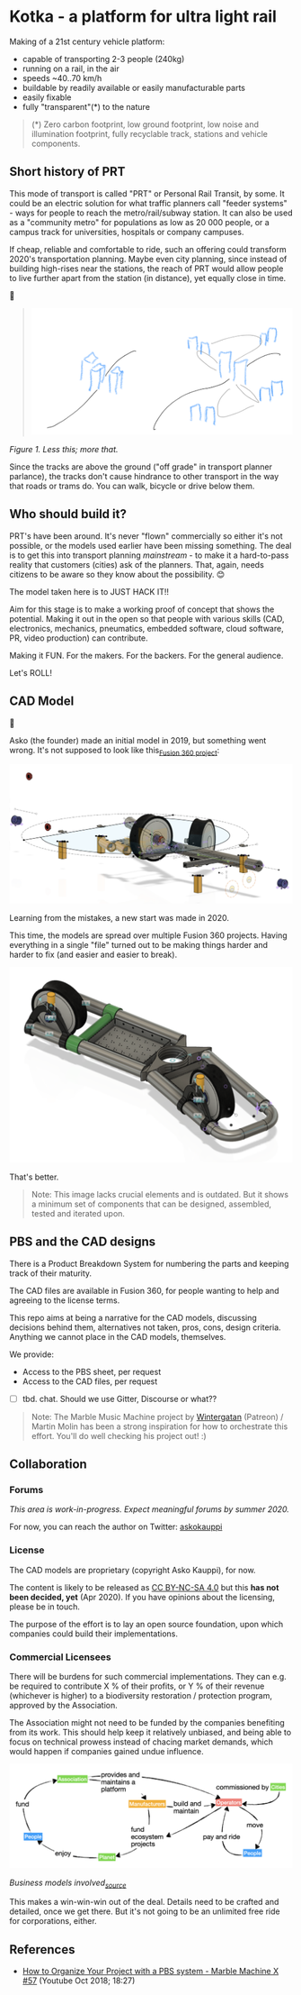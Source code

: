 # Kotka - a platform for ultra light rail

Making of a 21st century vehicle platform:

- capable of transporting 2-3 people (240kg)
- running on a rail, in the air
- speeds ~40..70 km/h
- buildable by readily available or easily manufacturable parts
- easily fixable
- fully "transparent"(*) to the nature

>(*) Zero carbon footprint, low ground footprint, low noise and illumination footprint, fully recyclable track, stations and vehicle components.

## Short history of PRT

This mode of transport is called "PRT" or Personal Rail Transit, by some. It could be an electric solution for what traffic planners call "feeder systems" - ways for people to reach the metro/rail/subway station. It can also be used as a "community metro" for populations as low as 20 000 people, or a campus track for universities, hospitals or company campuses.

If cheap, reliable and comfortable to ride, such an offering could transform 2020's transportation planning. Maybe even city planning, since instead of building high-rises near the stations, the reach of PRT would allow people to live further apart from the station (in distance), yet equally close in time.

🍌

>![Image of two city scapes](./images/less-this-more-that.png)

*Figure 1. Less this; more that.*

<!-- Editor's note: tbd. better picture one day #help -->

Since the tracks are above the ground ("off grade" in transport planner parlance), the tracks don't cause hindrance to other transport in the way that roads or trams do. You can walk, bicycle or drive below them.


## Who should build it?

PRT's have been around. It's never "flown" commercially so either it's not possible, or the models used earlier have been missing something. The deal is to get this into transport planning *mainstream* - to make it a hard-to-pass reality that customers (cities) ask of the planners. That, again, needs citizens to be aware so they know about the possibility. 😊

The model taken here is to JUST HACK IT!!

Aim for this stage is to make a working proof of concept that shows the potential. Making it out in the open so that people with various skills (CAD, electronics, mechanics, pneumatics, embedded software, cloud software, PR, video production) can contribute.

Making it FUN. For the makers. For the backers. For the general audience.

Let's ROLL! 



## CAD Model

🍌

Asko (the founder) made an initial model in 2019, but something went wrong. It's not supposed to look like this<sub>[Fusion 360 project](https://a360.co/2sn1Wej)</sub>:

![](./images/not-supposed-to-look-so.png)

Learning from the mistakes, a new start was made in 2020.

This time, the models are spread over multiple Fusion 360 projects. Having everything in a single "file" turned out to be making things harder and harder to fix (and easier and easier to break).

![](./images/looks-so.png)

That's better.

>Note: This image lacks crucial elements and is outdated. But it shows a minimum set of components that can be designed, assembled, tested and iterated upon.

## PBS and the CAD designs

There is a Product Breakdown System for numbering the parts and keeping track of their maturity.

The CAD files are available in Fusion 360, for people wanting to help and agreeing to the license terms.

This repo aims at being a narrative for the CAD models, discussing decisions behind them, alternatives not taken, pros, cons, design criteria. Anything we cannot place in the CAD models, themselves.

We provide:

- Access to the PBS sheet, per request
- Access to the CAD files, per request
- [ ] tbd. chat. Should we use Gitter, Discourse or what??

<!--
- [GitHub Issues](link tbd.), for raising concerns, ideas, and tracking the progress of individual designs
-->

>Note: The Marble Music Machine project by [Wintergatan](https://www.patreon.com/m/687732) (Patreon) / Martin Molin has been a strong inspiration for how to orchestrate this effort. You'll do well checking his project out! :)


## Collaboration

### Forums

*This area is work-in-progress. Expect meaningful forums by summer 2020.*

For now, you can reach the author on Twitter: [askokauppi](https://twitter.com/askokauppi)


<!-- disabled until we get the org up!

- The org would have its own (main) GitHub project and this as another.
- The org would have email etc. outside communications

- What chatting forum?
   - to be discussed, within the org (Gitter, Discourse, ...?)

The list below is about the larger association:

|tool|details|usage|
|---|---|---|
|gitter|(to be opened)|daily flowing stuff|
|GitHub|(to be opened)|version control|
|Google Docs/Sheets/Slides|(to be opened)|internal documents|
|Google Meet (now free!! May 2020)|(to be opened)|conference calls|

CAD specific:

|tool|details|usage|
|---|---|---|
|gitter|(to be opened)|daily flowing stuff|
|GitHub|(to be opened)|version control|
|GitHub Issues|(to be opened)|roadmap, ideas etc.|
|Fusion 360|(to be opened)|CAD collaboration|

In addition, the hosting ...(organization name)... has its own, internal forums.
-->

### License

The CAD models are proprietary (copyright Asko Kauppi), for now.

The content is likely to be released as [CC BY-NC-SA 4.0](https://creativecommons.org/licenses/by-nc-sa/4.0/deed.en) but this **has not been decided, yet** (Apr 2020). If you have opinions about the licensing, please be in touch.

The purpose of the effort is to lay an open source foundation, upon which companies could build their implementations.

### Commercial Licensees

There will be burdens for such commercial implementations. They can e.g. be required to contribute X % of their profits, or Y % of their revenue (whichever is higher) to a biodiversity restoration / protection program, approved by the Association.

The Association might not need to be funded by the companies benefiting from its work. This should help keep it relatively unbiased, and being able to focus on technical prowess instead of chacing market demands, which would happen if companies gained undue influence.

![Business models](./images/business-models.png)

*Business models involved<sub>[source](https://www.icloud.com/keynote/0_tgC79crlpnkV4GVsyR2xs_A#Outstanding_-_association_business_model)</sub>*

This makes a win-win-win out of the deal. Details need to be crafted and detailed, once we get there. But it's not going to be an unlimited free ride for corporations, either.


## References

- [How to Organize Your Project with a PBS system - Marble Machine X #57](https://www.youtube.com/watch?v=zVyEsMiwvVc) (Youtube Oct 2018; 18:27)
